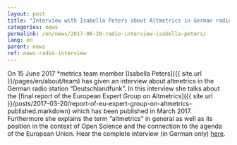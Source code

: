 ```yaml
---
layout: post
title: "Interview with Isabella Peters about Altmetrics in German radio station „Deutschlandfunk“"
categories: news
permalink: /en/news/2017-06-20-radio-interview-isabella-peters/
lang: en
parent: news
ref: news-radio-interview
---
```


On 15 June 2017 \*metrics team member [Isabella Peters]({{ site.url }}/pages/en/about/team) has given an interview about altmetrics in the German radio station “Deutschlandfunk”. In this interview she talks about the [final report of the European Expert Group on Altmetrics]({{ site.url }}/posts/2017-03-20/report-of-eu-expert-group-on-altmetrics-published.markdown) which has been published in March 2017. Furthermore she explains the term “altmetrics” in general as well as its position in the context of Open Science and the connection to the agenda of the European Union. Hear the complete interview (in German only) [here](http://ondemand-mp3.dradio.de/file/dradio/2017/06/15/altmetrics_alternative_indikatoren_zur_bewertung_von_dlf_20170615_1646_f955b4de.mp3). 
